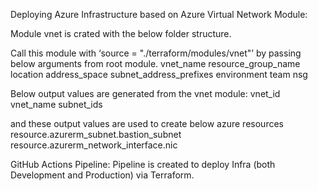 Deploying Azure Infrastructure based on Azure Virtual Network Module:

Module vnet is crated with the below folder structure. 
 

Call this module with ‘source = "./terraform/modules/vnet"’ by passing below arguments from root module. 
  vnet_name 
  resource_group_name
  location
  address_space 
  subnet_address_prefixes
  environment
  team
  nsg 

Below output values are generated from the vnet module:
vnet_id
vnet_name
subnet_ids

and these output values are used to create below azure resources
resource.azurerm_subnet.bastion_subnet
resource.azurerm_network_interface.nic

GitHub Actions Pipeline:
Pipeline is created to deploy Infra (both Development and Production) via Terraform.
